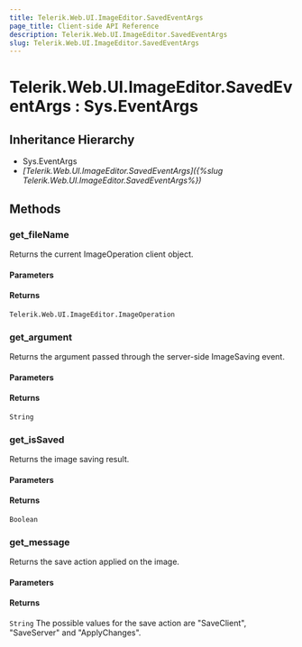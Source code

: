 ```yaml
---
title: Telerik.Web.UI.ImageEditor.SavedEventArgs
page_title: Client-side API Reference
description: Telerik.Web.UI.ImageEditor.SavedEventArgs
slug: Telerik.Web.UI.ImageEditor.SavedEventArgs
---
```


# Telerik.Web.UI.ImageEditor.SavedEventArgs : Sys.EventArgs 

## Inheritance Hierarchy

* Sys.EventArgs
* *[Telerik.Web.UI.ImageEditor.SavedEventArgs]({%slug Telerik.Web.UI.ImageEditor.SavedEventArgs%})*


## Methods

###  get_fileName

Returns the current ImageOperation client object.

#### Parameters

#### Returns

`Telerik.Web.UI.ImageEditor.ImageOperation`

### get_argument

Returns the argument passed through the server-side ImageSaving event.

#### Parameters

#### Returns

`String`

### get_isSaved

Returns the image saving result.

#### Parameters

#### Returns

`Boolean`

### get_message

Returns the save action applied on the image.

#### Parameters

#### Returns

`String` The possible values for the save action are "SaveClient", "SaveServer" and "ApplyChanges".


